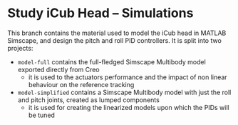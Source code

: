 Study iCub Head – Simulations
=============================

This branch contains the material used to model the iCub head in MATLAB Simscape, and design the pitch and roll PID controllers.
It is split into two projects:
- `model-full` contains the full-fledged Simscape Multibody model exported directly from Creo
     - it is used to the actuators performance and the impact of non linear behaviour on the reference tracking
- `model-simplified` contains a Simscape Multibody model with just the roll and pitch joints, created as lumped components
    - it is used for creating the linearized models upon which the PIDs will be tuned